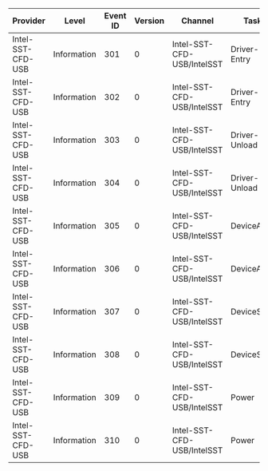 Provider           |  Level        |  Event ID  |  Version  |  Channel                     |  Task           |  Opcode  |  Keyword  |  Message
-------------------|---------------|------------|-----------|------------------------------|-----------------|----------|-----------|-------------------------------
Intel-SST-CFD-USB  |  Information  |  301       |  0        |  Intel-SST-CFD-USB/IntelSST  |  Driver-Entry   |  Start   |           |
Intel-SST-CFD-USB  |  Information  |  302       |  0        |  Intel-SST-CFD-USB/IntelSST  |  Driver-Entry   |  Stop    |           |
Intel-SST-CFD-USB  |  Information  |  303       |  0        |  Intel-SST-CFD-USB/IntelSST  |  Driver-Unload  |  Start   |           |
Intel-SST-CFD-USB  |  Information  |  304       |  0        |  Intel-SST-CFD-USB/IntelSST  |  Driver-Unload  |  Stop    |           |
Intel-SST-CFD-USB  |  Information  |  305       |  0        |  Intel-SST-CFD-USB/IntelSST  |  DeviceAdd      |  Start   |           |
Intel-SST-CFD-USB  |  Information  |  306       |  0        |  Intel-SST-CFD-USB/IntelSST  |  DeviceAdd      |  Stop    |           |
Intel-SST-CFD-USB  |  Information  |  307       |  0        |  Intel-SST-CFD-USB/IntelSST  |  DeviceStart    |  Start   |           |
Intel-SST-CFD-USB  |  Information  |  308       |  0        |  Intel-SST-CFD-USB/IntelSST  |  DeviceStart    |  Stop    |           |
Intel-SST-CFD-USB  |  Information  |  309       |  0        |  Intel-SST-CFD-USB/IntelSST  |  Power          |  Start   |           |  Begin of entering power state
Intel-SST-CFD-USB  |  Information  |  310       |  0        |  Intel-SST-CFD-USB/IntelSST  |  Power          |  Stop    |           |  End of entering power state